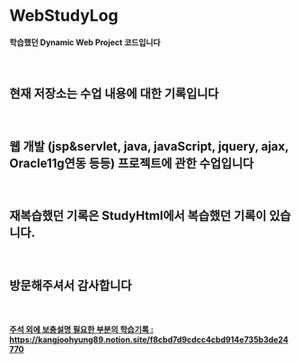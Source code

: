 # WebStudyLog

<h4> 학습했던 Dynamic Web Project 코드입니다</h4><br>
<h2> 현재 저장소는 수업 내용에 대한 기록입니다</h2><br>
<h2> 웹 개발 (jsp&servlet, java, javaScript, jquery, ajax, Oracle11g연동 등등) 프로젝트에 관한 수업입니다</h2><br>
<h2> 재복습했던 기록은 StudyHtml에서 복습했던 기록이 있습니다.</h2><br>
<h2> 방문해주셔서 감사합니다</h2><br>
<a href="https://www.notion.so/kangjoohyung89/f8cbd7d9cdcc4cbd914e735b3de24770">
<h4> 주석 외에 보충설명 필요한 부분의 학습기록 : <br>
  https://kangjoohyung89.notion.site/f8cbd7d9cdcc4cbd914e735b3de24770 <h4></a><br>
